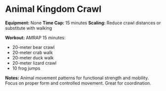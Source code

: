 # Animal Kingdom Crawl

**Equipment:** None
**Time Cap:** 15 minutes
**Scaling:** Reduce crawl distances or substitute with walking

**Workout:**
AMRAP 15 minutes:
- 20-meter bear crawl
- 20-meter crab walk
- 20-meter duck walk
- 20-meter lizard crawl
- 10 frog jumps

**Notes:**
Animal movement patterns for functional strength and mobility. Focus on proper form and controlled movement. Great for coordination.